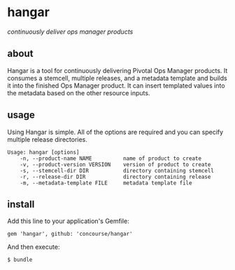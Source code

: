 # hangar

*continuously deliver ops manager products*

## about

Hangar is a tool for continuously delivering Pivotal Ops Manager products. It
consumes a stemcell, multiple releases, and a metadata template and builds it
into the finished Ops Manager product. It can insert templated values into the
metadata based on the other resource inputs.

## usage

Using Hangar is simple. All of the options are required and you can specify
multiple release directories.

    Usage: hangar [options]
        -n, --product-name NAME          name of product to create
        -v, --product-version VERSION    version of product to create
        -s, --stemcell-dir DIR           directory containing stemcell
        -r, --release-dir DIR            directory containing release
        -m, --metadata-template FILE     metadata template file

## install

Add this line to your application's Gemfile:

    gem 'hangar', github: 'concourse/hangar'

And then execute:

    $ bundle

